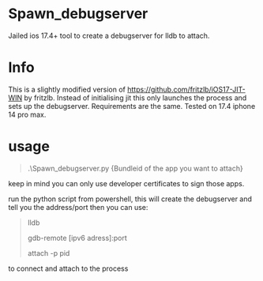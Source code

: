 # Spawn_debugserver
Jailed ios 17.4+ tool to create a debugserver for lldb to attach.

# Info 
This is a slightly modified version of https://github.com/fritzlb/iOS17-JIT-WIN by fritzlb. Instead of initialising jit this only launches the process and sets up the debugserver.
Requirements are the same. Tested on 17.4 iphone 14 pro max.

# usage
>.\Spawn_debugserver.py {Bundleid of the app you want to attach}

keep in mind you can only use developer certificates to sign those apps.

run the python script from powershell, this will create the debugserver and tell you the address/port then you can use:

>lldb
>
>gdb-remote [ipv6 adress]:port
>
>attach -p pid

to connect and attach to the process


